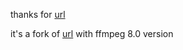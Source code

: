thanks for [url](https://github.com/asticode/go-astiav)

it's a fork of [url](https://github.com/asticode/go-astiav) with ffmpeg 8.0 version